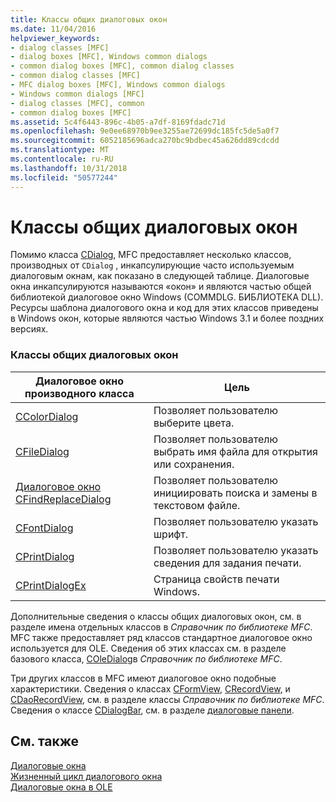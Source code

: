 ```yaml
---
title: Классы общих диалоговых окон
ms.date: 11/04/2016
helpviewer_keywords:
- dialog classes [MFC]
- dialog boxes [MFC], Windows common dialogs
- common dialog boxes [MFC], common dialog classes
- common dialog classes [MFC]
- MFC dialog boxes [MFC], Windows common dialogs
- Windows common dialogs [MFC]
- dialog classes [MFC], common
- common dialog boxes [MFC]
ms.assetid: 5c4f6443-896c-4b05-a7df-8169fdadc71d
ms.openlocfilehash: 9e0ee68970b9ee3255ae72699dc185fc5de5a0f7
ms.sourcegitcommit: 6052185696adca270bc9bdbec45a626dd89cdcdd
ms.translationtype: MT
ms.contentlocale: ru-RU
ms.lasthandoff: 10/31/2018
ms.locfileid: "50577244"
---
```

# <a name="common-dialog-classes"></a>Классы общих диалоговых окон

Помимо класса [CDialog](../mfc/reference/cdialog-class.md), MFC предоставляет несколько классов, производных от `CDialog` , инкапсулирующие часто используемым диалоговым окнам, как показано в следующей таблице. Диалоговые окна инкапсулируются называются «окон» и являются частью общей библиотекой диалоговое окно Windows (COMMDLG. БИБЛИОТЕКА DLL). Ресурсы шаблона диалогового окна и код для этих классов приведены в Windows окон, которые являются частью Windows 3.1 и более поздних версиях.

### <a name="common-dialog-classes"></a>Классы общих диалоговых окон

|Диалоговое окно производного класса|Цель|
|--------------------------|-------------|
|[CColorDialog](../mfc/reference/ccolordialog-class.md)|Позволяет пользователю выберите цвета.|
|[CFileDialog](../mfc/reference/cfiledialog-class.md)|Позволяет пользователю выбрать имя файла для открытия или сохранения.|
|[Диалоговое окно CFindReplaceDialog](../mfc/reference/cfindreplacedialog-class.md)|Позволяет пользователю инициировать поиска и замены в текстовом файле.|
|[CFontDialog](../mfc/reference/cfontdialog-class.md)|Позволяет пользователю указать шрифт.|
|[CPrintDialog](../mfc/reference/cprintdialog-class.md)|Позволяет пользователю указать сведения для задания печати.|
|[CPrintDialogEx](../mfc/reference/cprintdialogex-class.md)|Страница свойств печати Windows.|

Дополнительные сведения о классы общих диалоговых окон, см. в разделе имена отдельных классов в *Справочник по библиотеке MFC*. MFC также предоставляет ряд классов стандартное диалоговое окно используется для OLE. Сведения об этих классах см. в разделе базового класса, [COleDialog](../mfc/reference/coledialog-class.md)в *Справочник по библиотеке MFC*.

Три других классов в MFC имеют диалоговое окно подобные характеристики. Сведения о классах [CFormView](../mfc/reference/cformview-class.md), [CRecordView](../mfc/reference/crecordview-class.md), и [CDaoRecordView](../mfc/reference/cdaorecordview-class.md), см. в разделе классы *Справочник по библиотеке MFC*. Сведения о классе [CDialogBar](../mfc/reference/cdialogbar-class.md), см. в разделе [диалоговые панели](../mfc/dialog-bars.md).

## <a name="see-also"></a>См. также

[Диалоговые окна](../mfc/dialog-boxes.md)<br/>
[Жизненный цикл диалогового окна](../mfc/life-cycle-of-a-dialog-box.md)<br/>
[Диалоговые окна в OLE](../mfc/dialog-boxes-in-ole.md)

